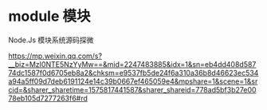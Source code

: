 # module 模块 



Node.Js 模块系统源码探微

https://mp.weixin.qq.com/s?__biz=MzI0NTE5NzYyMw==&mid=2247483885&idx=1&sn=eb4dd408d58774dc1587f0d6705eb8a2&chksm=e9537fb5de24f6a310a36b8d46623ec534a94a5ff09d7deb6191124e14c39b0667ef465059e4&mpshare=1&scene=1&srcid=&sharer_sharetime=1575817441587&sharer_shareid=778ad5bf3b27e0078eb105d7277263f6#rd